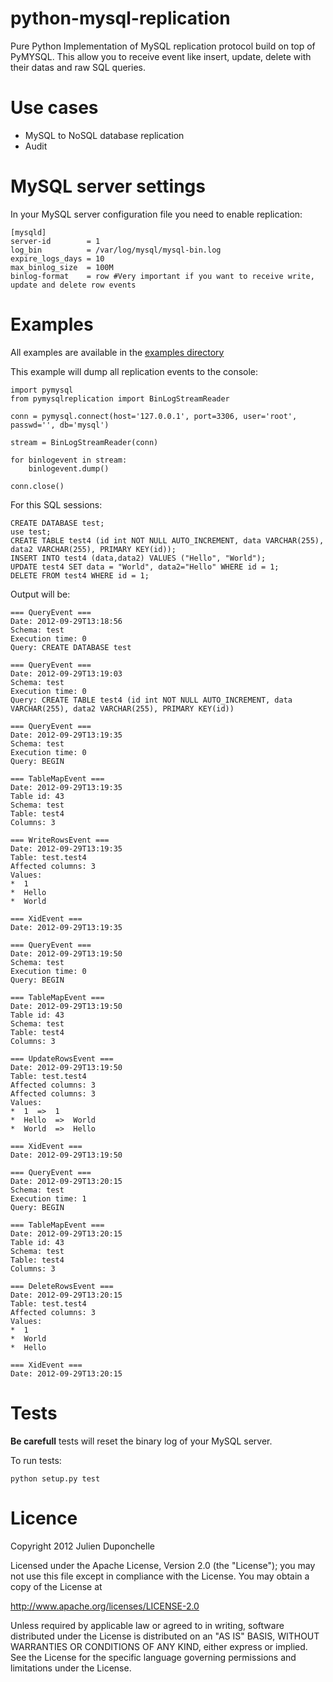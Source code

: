 python-mysql-replication
========================

Pure Python Implementation of MySQL replication protocol build on top of PyMYSQL. This allow you to receive event like insert, update, delete with their datas and raw SQL queries.

Use cases
===========

* MySQL to NoSQL database replication
* Audit

MySQL server settings
=========================

In your MySQL server configuration file you need to enable replication:

    [mysqld]
    server-id		 = 1
    log_bin			 = /var/log/mysql/mysql-bin.log
    expire_logs_days = 10
    max_binlog_size  = 100M
    binlog-format    = row #Very important if you want to receive write, update and delete row events

Examples
=========

All examples are available in the [examples directory](https://github.com/noplay/python-mysql-replication/tree/master/examples)


This example will dump all replication events to the console:

    import pymysql
    from pymysqlreplication import BinLogStreamReader

    conn = pymysql.connect(host='127.0.0.1', port=3306, user='root', passwd='', db='mysql')

    stream = BinLogStreamReader(conn)

    for binlogevent in stream:
        binlogevent.dump()

    conn.close()

For this SQL sessions:

    CREATE DATABASE test;
    use test;
    CREATE TABLE test4 (id int NOT NULL AUTO_INCREMENT, data VARCHAR(255), data2 VARCHAR(255), PRIMARY KEY(id));
    INSERT INTO test4 (data,data2) VALUES ("Hello", "World");
    UPDATE test4 SET data = "World", data2="Hello" WHERE id = 1;
    DELETE FROM test4 WHERE id = 1;

Output will be:

    === QueryEvent ===
    Date: 2012-09-29T13:18:56
    Schema: test
    Execution time: 0
    Query: CREATE DATABASE test

    === QueryEvent ===
    Date: 2012-09-29T13:19:03
    Schema: test
    Execution time: 0
    Query: CREATE TABLE test4 (id int NOT NULL AUTO_INCREMENT, data VARCHAR(255), data2 VARCHAR(255), PRIMARY KEY(id))

    === QueryEvent ===
    Date: 2012-09-29T13:19:35
    Schema: test
    Execution time: 0
    Query: BEGIN

    === TableMapEvent ===
    Date: 2012-09-29T13:19:35
    Table id: 43
    Schema: test
    Table: test4
    Columns: 3

    === WriteRowsEvent ===
    Date: 2012-09-29T13:19:35
    Table: test.test4
    Affected columns: 3
    Values:
    *  1
    *  Hello
    *  World

    === XidEvent ===
    Date: 2012-09-29T13:19:35

    === QueryEvent ===
    Date: 2012-09-29T13:19:50
    Schema: test
    Execution time: 0
    Query: BEGIN

    === TableMapEvent ===
    Date: 2012-09-29T13:19:50
    Table id: 43
    Schema: test
    Table: test4
    Columns: 3

    === UpdateRowsEvent ===
    Date: 2012-09-29T13:19:50
    Table: test.test4
    Affected columns: 3
    Affected columns: 3
    Values:
    *  1  =>  1
    *  Hello  =>  World
    *  World  =>  Hello

    === XidEvent ===
    Date: 2012-09-29T13:19:50

    === QueryEvent ===
    Date: 2012-09-29T13:20:15
    Schema: test
    Execution time: 1
    Query: BEGIN

    === TableMapEvent ===
    Date: 2012-09-29T13:20:15
    Table id: 43
    Schema: test
    Table: test4
    Columns: 3

    === DeleteRowsEvent ===
    Date: 2012-09-29T13:20:15
    Table: test.test4
    Affected columns: 3
    Values:
    *  1
    *  World
    *  Hello

    === XidEvent ===
    Date: 2012-09-29T13:20:15

Tests
========
<b>Be carefull</b> tests will reset the binary log of your MySQL server.

To run tests:

    python setup.py test



Licence
=======
Copyright 2012 Julien Duponchelle

Licensed under the Apache License, Version 2.0 (the "License");
you may not use this file except in compliance with the License.
You may obtain a copy of the License at

http://www.apache.org/licenses/LICENSE-2.0

Unless required by applicable law or agreed to in writing, software
distributed under the License is distributed on an "AS IS" BASIS,
WITHOUT WARRANTIES OR CONDITIONS OF ANY KIND, either express or implied.
See the License for the specific language governing permissions and
limitations under the License.
